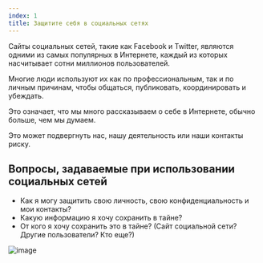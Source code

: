 ```yaml
---
index: 1
title: Защитите себя в социальных сетях
---
```

Сайты социальных сетей, такие как Facebook и Twitter, являются одними из самых популярных в Интернете, каждый из которых насчитывает сотни миллионов пользователей.

Многие люди используют их как по профессиональным, так и по личным причинам, чтобы общаться, публиковать, координировать и убеждать.

Это означает, что мы много рассказываем о себе в Интернете, обычно больше, чем мы думаем.

Это может подвергнуть нас, нашу деятельность или наши контакты риску.

## Вопросы, задаваемые при использовании социальных сетей

*   Как я могу защитить свою личность, свою конфиденциальность и мои контакты?
*   Какую информацию я хочу сохранить в тайне?
*   От кого я хочу сохранить это в тайне? (Сайт социальной сети? Другие пользователи? Кто еще?)

![image](socialb1.png)